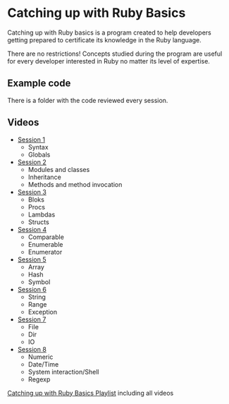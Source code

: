 # Catching up with Ruby Basics

Catching up with Ruby basics is a program created to help developers getting prepared to certificate its knowledge in the Ruby language.

There are no restrictions! Concepts studied during the program are useful for every developer interested in Ruby no matter its level of expertise.

## Example code

There is a folder with the code reviewed every session.

## Videos

- [Session 1](http://education.wearegap.com/videos/98)
  - Syntax
  - Globals
- [Session 2](http://education.wearegap.com/videos/99)
  - Modules and classes
  - Inheritance
  - Methods and method invocation
- [Session 3](http://education.wearegap.com/videos/100)
  - Bloks
  - Procs
  - Lambdas
  - Structs
- [Session 4](http://education.wearegap.com/videos/101)
  - Comparable
  - Enumerable
  - Enumerator
- [Session 5](http://education.wearegap.com/videos/166)
  - Array
  - Hash
  - Symbol
- [Session 6](http://education.wearegap.com/videos/102)
  - String
  - Range
  - Exception
- [Session 7](http://education.wearegap.com/videos/104)
  - File
  - Dir
  - IO
- [Session 8](http://education.wearegap.com/videos/115)
  - Numeric
  - Date/Time
  - System interaction/Shell  
  - Regexp  

[Catching up with Ruby Basics Playlist](https://www.youtube.com/playlist?list=PL0nQogAvp5Py30gkjOR7Ya9b4NXomMVbY) including all videos
